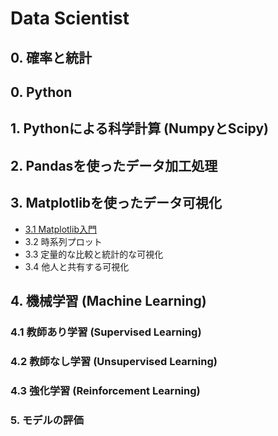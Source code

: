 # Data Scientist

## 0. 確率と統計

## 0. Python

## 1. Pythonによる科学計算 (NumpyとScipy)

## 2. Pandasを使ったデータ加工処理

## 3. Matplotlibを使ったデータ可視化

* [3.1 Matplotlib入門](matplotlib/Matplotlib入門.md)
* 3.2 時系列プロット
* 3.3 定量的な比較と統計的な可視化
* 3.4 他人と共有する可視化

## 4. 機械学習 (Machine Learning)

### 4.1 教師あり学習 (Supervised Learning)

### 4.2 教師なし学習 (Unsupervised Learning)

### 4.3 強化学習 (Reinforcement Learning)

### 5. モデルの評価